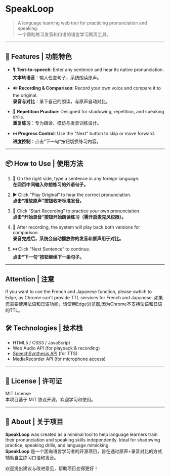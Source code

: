 # SpeakLoop

> A language learning web tool for practicing pronunciation and speaking.  
> 一个帮助练习发音和口语的语言学习网页工具。

---

## 🌟 Features | 功能特色

- 🎙️ **Text-to-speech**: Enter any sentence and hear its native pronunciation.  
  **文本转语音**：输入任意句子，系统朗读原声。

- 🔊 **Recording & Comparison**: Record your own voice and compare it to the original.  
  **录音与对比**：录下自己的朗读，与原声自动对比。

- 🔁 **Repetition Practice**: Designed for shadowing, repetition, and speaking drills.  
  **重复练习**：专为跟读、模仿与发音训练设计。

- ⏭️ **Progress Control**: Use the "Next" button to skip or move forward.  
  **进度控制**：点击“下一句”按钮切换练习内容。

---

## 📦 How to Use | 使用方法

1. 💬 On the right side, type a sentence in any foreign language.  
   **在网页中间输入你想练习的外语句子。**

2. ▶️ Click “Play Original” to hear the correct pronunciation.  
   **点击“播放原声”按钮收听标准发音。**

3. 🎤 Click “Start Recording” to practice your own pronunciation.  
   **点击“开始录音”按钮开始朗读练习（需开启麦克风权限）。**

4. 🔁 After recording, the system will play back both versions for comparison.  
   **录音完成后，系统会自动播放你的发音和原声用于对比。**

5. ⏭️ Click “Next Sentence” to continue.  
   **点击“下一句”按钮继续下一条句子。**

---

## Attention | 注意
  If you want to use the French and Japanese function, please swtich to Edge, as Chrome can't provide TTL services for French and Japanese.
  如果您需要使用法语和日语功能，请使用Edge浏览器,因为Chrome不支持法语和日语的TTL。


## 🛠️ Technologies | 技术栈

- HTML5 / CSS3 / JavaScript
- Web Audio API (for playback & recording)
- [SpeechSynthesis API](https://developer.mozilla.org/en-US/docs/Web/API/SpeechSynthesis) (for TTS)
- MediaRecorder API (for microphone access)

---

## 📄 License | 许可证

MIT License  
本项目基于 MIT 协议开源，欢迎学习和使用。

---

## 🙋 About | 关于项目

**SpeakLoop** was created as a minimal tool to help language learners train their pronunciation and speaking skills independently. Ideal for shadowing practice, speaking drills, and language mimicking.  
**SpeakLoop** 是一个面向语言学习者的开源项目，旨在通过原声+录音对比的方式辅助自主练习口语和发音。

欢迎提出建议与改进意见，帮助项目变得更好！

